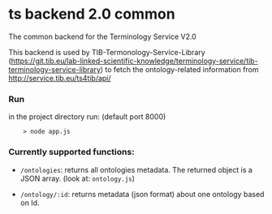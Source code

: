 # ts backend 2.0 common

The common backend for the Terminology Service V2.0

This backend is used by TIB-Termonology-Service-Library (https://git.tib.eu/lab-linked-scientific-knowledge/terminology-service/tib-terminology-service-library) to fetch the ontology-related information from http://service.tib.eu/ts4tib/api/

### Run
in the project directory run: (default port 8000)
        
        > node app.js

### Currently supported functions:

- `/ontologies`: returns all ontologies metadata. The returned object is a JSON array. (look at: `ontology.js`)

- `/ontology/:id`: returns metadata (json format) about one ontology based on Id. 

